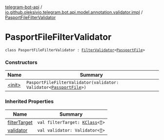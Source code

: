 [telegram-bot-api](../../index.md) / [io.github.oleksivio.telegram.bot.api.model.annotation.validator.impl](../index.md) / [PasportFileFilterValidator](./index.md)

# PasportFileFilterValidator

`class PasportFileFilterValidator : `[`FilterValidator`](../../io.github.oleksivio.telegram.bot.api.model.annotation.validator/-filter-validator/index.md)`<`[`PassportFile`](../../io.github.oleksivio.telegram.bot.api.model.objects.passport/-passport-file/index.md)`>`

### Constructors

| Name | Summary |
|---|---|
| [&lt;init&gt;](-init-.md) | `PasportFileFilterValidator(validator: Validator<`[`PassportFile`](../../io.github.oleksivio.telegram.bot.api.model.objects.passport/-passport-file/index.md)`>)` |

### Inherited Properties

| Name | Summary |
|---|---|
| [filterTarget](../../io.github.oleksivio.telegram.bot.api.model.annotation.validator/-filter-validator/filter-target.md) | `val filterTarget: `[`KClass`](https://kotlinlang.org/api/latest/jvm/stdlib/kotlin.reflect/-k-class/index.html)`<`[`T`](../../io.github.oleksivio.telegram.bot.api.model.annotation.validator/-filter-validator/index.md#T)`>` |
| [validator](../../io.github.oleksivio.telegram.bot.api.model.annotation.validator/-filter-validator/validator.md) | `val validator: Validator<`[`T`](../../io.github.oleksivio.telegram.bot.api.model.annotation.validator/-filter-validator/index.md#T)`>` |
